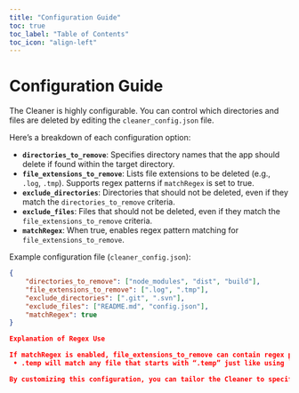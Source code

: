 ```yaml
---
title: "Configuration Guide"
toc: true
toc_label: "Table of Contents"
toc_icon: "align-left"
---
```


# Configuration Guide

The Cleaner is highly configurable. You can control which directories and files are deleted by editing the `cleaner_config.json` file.

Here’s a breakdown of each configuration option:

- **`directories_to_remove`**: Specifies directory names that the app should delete if found within the target directory.
- **`file_extensions_to_remove`**: Lists file extensions to be deleted (e.g., `.log`, `.tmp`). Supports regex patterns if `matchRegex` is set to true.
- **`exclude_directories`**: Directories that should not be deleted, even if they match the `directories_to_remove` criteria.
- **`exclude_files`**: Files that should not be deleted, even if they match the `file_extensions_to_remove` criteria.
- **`matchRegex`**: When true, enables regex pattern matching for `file_extensions_to_remove`.

Example configuration file (`cleaner_config.json`):

```json
{
    "directories_to_remove": ["node_modules", "dist", "build"],
    "file_extensions_to_remove": [".log", ".tmp"],
    "exclude_directories": [".git", ".svn"],
    "exclude_files": ["README.md", "config.json"],
    "matchRegex": true
}

Explanation of Regex Use

If matchRegex is enabled, file_extensions_to_remove can contain regex patterns. For example:
 • .temp will match any file that starts with “.temp” just like using `%like%` in SQL.

By customizing this configuration, you can tailor the Cleaner to specific project needs.
